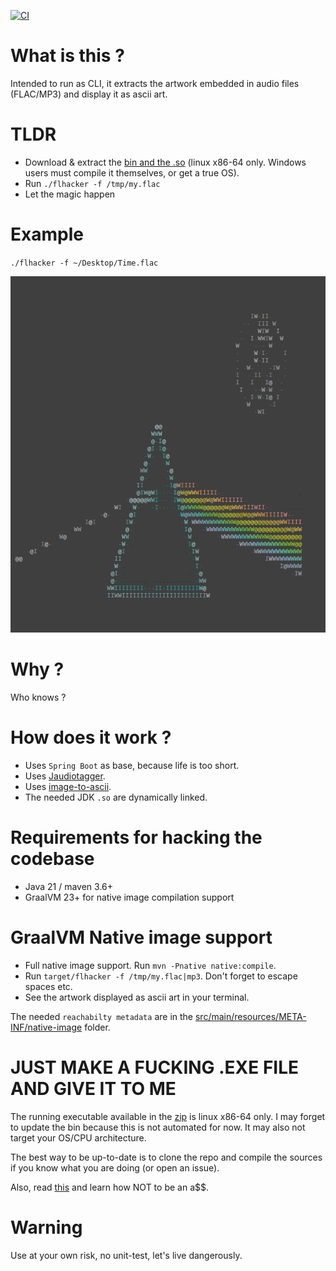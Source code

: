 [![CI](https://github.com/mpalourdio/flhacker/actions/workflows/main.yml/badge.svg)](https://github.com/mpalourdio/flhacker/actions/workflows/main.yml)

# What is this ?

Intended to run as CLI, it extracts the artwork embedded in audio files (FLAC/MP3) and display it as ascii art.

# TLDR

- Download & extract the [bin and the .so](https://github.com/mpalourdio/flhacker/raw/main/bin/flhacker.zip) (linux x86-64 only. Windows users must compile it themselves, or get a true OS).
- Run `./flhacker -f /tmp/my.flac`
- Let the magic happen

# Example
`./flhacker -f ~/Desktop/Time.flac`

![Example](examples/dsotm.png)

# Why ?

Who knows ?

# How does it work ?

- Uses `Spring Boot` as base, because life is too short.
- Uses [Jaudiotagger](https://www.jthink.net/jaudiotagger/).
- Uses [image-to-ascii](https://github.com/seujorgenochurras/image-to-ascii).
- The needed JDK `.so` are dynamically linked.

# Requirements for hacking the codebase

- Java 21 / maven 3.6+
- GraalVM 23+ for native image compilation support

# GraalVM Native image support

- Full native image support. Run `mvn -Pnative native:compile`.
- Run `target/flhacker -f /tmp/my.flac|mp3`. Don't forget to escape spaces etc.
- See the artwork displayed as ascii art in your terminal.

The needed `reachabilty metadata` are in the [src/main/resources/META-INF/native-image](src/main/resources/META-INF/native-image) folder.

# JUST MAKE A FUCKING .EXE FILE AND GIVE IT TO ME

The running executable available in the [zip](https://github.com/mpalourdio/flhacker/raw/main/bin/flhacker.zip) is linux x86-64 only. I may forget to update the bin because this is not automated for now. It may also not target your OS/CPU architecture. 

The best way to be up-to-date is to clone the repo and compile the sources if you know what you are doing (or open an issue).

Also, read [this](https://www.reddit.com/r/github/comments/1at9br4/i_am_new_to_github_and_i_have_lots_to_say/?utm_source=share&utm_medium=mweb3x&utm_name=mweb3xcss&utm_term=1&utm_content=share_button) and learn how NOT to be an a$$.

# Warning

Use at your own risk, no unit-test, let's live dangerously.

